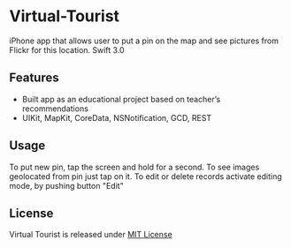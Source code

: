 # Virtual-Tourist 

iPhone app that allows user to put a pin on the map and see pictures from Flickr for this location.
Swift 3.0 

## Features

* Built app as an educational project based on teacher’s recommendations
* UIKit, MapKit, CoreData, NSNotification, GCD, REST

## Usage

To put new pin, tap the screen and hold for a second. To see images geolocated from pin just tap on it. To edit or delete records activate editing mode, by pushing button "Edit"

## License

Virtual Tourist is released under [MIT License](https://opensource.org/licenses/MIT)









